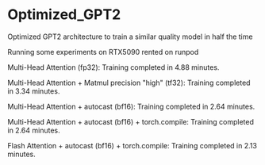 # Optimized_GPT2
Optimized GPT2 architecture to train a similar quality model in half the time

Running some experiments on RTX5090 rented on runpod

Multi-Head Attention (fp32):
Training completed in 4.88 minutes.

Multi-Head Attention + Matmul precision "high" (tf32):
Training completed in 3.34 minutes.

Multi-Head Attention + autocast (bf16):
Training completed in 2.64 minutes.

Multi-Head Attention + autocast (bf16) + torch.compile:
Training completed in 2.64 minutes.

Flash Attention + autocast (bf16) + torch.compile:
Training completed in 2.13 minutes.